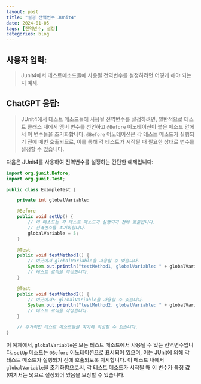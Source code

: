 ```yaml
---
layout: post
title: "설정 전역변수 JUnit4"
date: 2024-01-05
tags: [전역변수, 설정]
categories: blog
---
```


## 사용자 입력:
> Junit4에서 테스트메소드들에 사용될 전역변수를 설정하려면 어떻게 해야 되는지 예제.

## ChatGPT 응답:
> JUnit4에서 테스트 메소드들에 사용될 전역변수를 설정하려면, 일반적으로 테스트 클래스 내에서 멤버 변수를 선언하고 `@Before` 어노테이션이 붙은 메소드 안에서 이 변수들을 초기화합니다. `@Before` 어노테이션은 각 테스트 메소드가 실행되기 전에 매번 호출되므로, 이를 통해 각 테스트가 시작될 때 필요한 상태로 변수를 설정할 수 있습니다.

다음은 JUnit4를 사용하여 전역변수를 설정하는 간단한 예제입니다:

```java
import org.junit.Before;
import org.junit.Test;

public class ExampleTest {

    private int globalVariable;

    @Before
    public void setUp() {
        // 이 메소드는 각 테스트 메소드가 실행되기 전에 호출됩니다.
        // 전역변수를 초기화합니다.
        globalVariable = 5;
    }

    @Test
    public void testMethod1() {
        // 이곳에서 globalVariable을 사용할 수 있습니다.
        System.out.println("testMethod1, globalVariable: " + globalVariable);
        // 테스트 로직을 작성합니다.
    }

    @Test
    public void testMethod2() {
        // 이곳에서도 globalVariable을 사용할 수 있습니다.
        System.out.println("testMethod2, globalVariable: " + globalVariable);
        // 테스트 로직을 작성합니다.
    }

    // 추가적인 테스트 메소드들을 여기에 작성할 수 있습니다.
}
```

이 예제에서, `globalVariable`은 모든 테스트 메소드에서 사용될 수 있는 전역변수입니다. `setUp` 메소드는 `@Before` 어노테이션으로 표시되어 있으며, 이는 JUnit에 의해 각 테스트 메소드가 실행되기 전에 호출되도록 지시합니다. 이 메소드 내에서 `globalVariable`을 초기화함으로써, 각 테스트 메소드가 시작될 때 이 변수가 특정 값(여기서는 5)으로 설정되어 있음을 보장할 수 있습니다.

